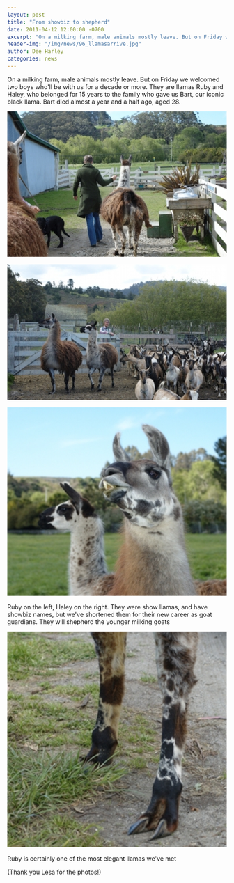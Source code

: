 ```yaml
---
layout: post
title: "From showbiz to shepherd"
date: 2011-04-12 12:00:00 -0700
excerpt: "On a milking farm, male animals mostly leave. But on Friday we welcomed two boys who'll be with ..."
header-img: "/img/news/96_llamasarrive.jpg"
author: Dee Harley
categories: news
---
```

On a milking farm, male animals mostly leave. But on Friday we
welcomed two boys who'll be with us for a decade or more. They are
llamas Ruby and Haley, who belonged for 15 years to the family who
gave us Bart, our iconic black llama. Bart died almost a year and a
half ago, aged 28.

![image](/img/news/96_llamasarrive.jpg)

![image](/img/news/96_llamas&goats.jpg)

![image](/img/news/96_llamaheads.jpg)

Ruby on the left, Haley on the right. They were show llamas, and have
showbiz names, but we've shortened them for their new career as goat
guardians. They will shepherd the younger milking goats

![image](/img/news/96_llamalegs.jpg)

Ruby is certainly one of the most elegant llamas we've met

(Thank you Lesa for the photos!)

